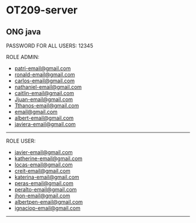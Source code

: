 # OT209-server
 ONG java
 -----------------------------------------------------------------------
PASSWORD FOR ALL USERS: 12345

ROLE ADMIN:
- patri-email@gmail.com 
- ronald-email@gmail.com 
- carlos-email@gmail.com
- nathaniel-email@gmail.com
- caitlin-email@gmail.com
- Jjuan-email@gmail.com
- Tthanos-email@gmail.com
- email@gmail.com
- albert-email@gmail.com
- javiera-email@gmail.com
-----------------------------------------------------------------------	
ROLE USER:
- javier-email@gmail.com 
- katherine-email@gmail.com
- locas-email@gmail.com
- creit-email@gmail.com
- katerina-email@gmail.com
- peras-email@gmail.com
- peralto-email@gmail.com
- jhon-email@gmail.com
- albertpen-email@gmail.com
- ignaciop-email@gmail.com
-----------------------------------------------------------------------

